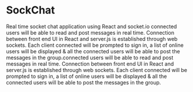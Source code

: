 # SockChat
Real time socket chat application using React and socket.io
connected users will be able to read and post messages in real time.
Connection between front end UI in React and server.js is established through web sockets.
Each client connected will be prompted to sign in, a list of online users will be displayed &
all the connected users will be able to post the messages in the group.connected users will be able to read and post messages in real time. Connection between front end UI in React and server.js is established through web sockets. Each client connected will be prompted to sign in, a list of online users will be displayed & all the connected users will be able to post the messages in the group.
